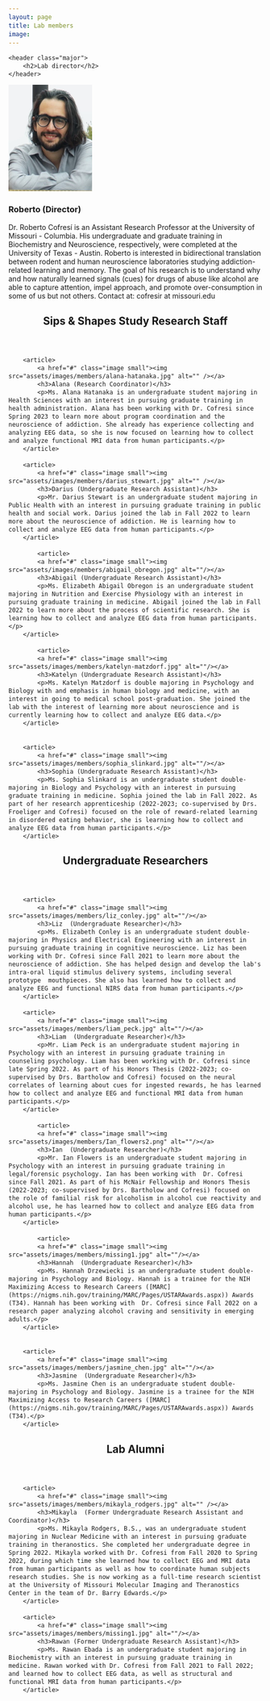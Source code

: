 ```yaml
---
layout: page
title: Lab members
image: 
---
```

<section>

	<header class="major">
		<h2>Lab director</h2>
	</header>
	
	
<div>
			<a href="#" class="image small"><img src="assets/images/members/roberto_cofresi.png" alt="" /></a>
			<h3>Roberto (Director)</h3>
			<p>Dr. Roberto Cofresí is an Assistant Research Professor at the University of Missouri - Columbia. His undergraduate and graduate training in Biochemistry and Neuroscience, respectively, were completed at the University of Texas - Austin. Roberto is interested in  bidirectional translation between rodent and human neuroscience laboratories studying addiction-related learning and memory. The goal of his research is to understand why and how naturally learned signals (cues) for drugs of abuse like alcohol are able to capture attention, impel approach, and promote over-consumption in some of us but not others. Contact at: cofresir at missouri.edu</p>
		
</div>
</section>
		
		
		
		
<section>
	<header class="major">
		<h2>Sips & Shapes Study Research Staff </h2>
	</header>
	
<div class="posts">

		<article>
			<a href="#" class="image small"><img src="assets/images/members/alana-hatanaka.jpg" alt="" /></a>
			<h3>Alana (Research Coordinator)</h3>
			<p>Ms. Alana Hatanaka is an undergraduate student majoring in Health Sciences with an interest in pursuing graduate training in health administration. Alana has been working with Dr. Cofresi since Spring 2023 to learn more about program coordination and the neuroscience of addiction. She already has experience collecting and analyzing EEG data, so she is now focused on learning how to collect and analyze functional MRI data from human participants.</p>
		</article>
		
		<article>
			<a href="#" class="image small"><img src="assets/images/members/darius_stewart.jpg" alt="" /></a>
			<h3>Darius (Undergraduate Research Assistant)</h3>
			<p>Mr. Darius Stewart is an undergraduate student majoring in Public Health with an interest in pursuing graduate training in public health and social work. Darius joined the lab in Fall 2022 to learn more about the neuroscience of addiction. He is learning how to collect and analyze EEG data from human participants.</p>
		</article>
		
			<article>
			<a href="#" class="image small"><img src="assets/images/members/abigail_obregon.jpg" alt=""/></a>
			<h3>Abigail (Undergraduate Research Assistant)</h3>
			<p>Ms. Elizabeth Abigail Obregon is an undergraduate student majoring in Nutrition and Exercise Physiology with an interest in pursuing graduate training in medicine. Abigail joined the lab in Fall 2022 to learn more about the process of scientific research. She is learning how to collect and analyze EEG data from human participants.</p>
		</article>
		
			<article>
			<a href="#" class="image small"><img src="assets/images/members/katelyn-matzdorf.jpg" alt=""/></a>
			<h3>Katelyn (Undergraduate Research Assistant)</h3>
			<p>Ms. Katelyn Matzdorf is double majoring in Psychology and Biology with and emphasis in human biology and medicine, with an interest in going to medical school post-graduation. She joined the lab with the interest of learning more about neuroscience and is currently learning how to collect and analyze EEG data.</p>
		</article>
		
		
		<article>
			<a href="#" class="image small"><img src="assets/images/members/sophia_slinkard.jpg" alt=""/></a>
			<h3>Sophia (Undergraduate Research Assistant)</h3>
			<p>Ms. Sophia Slinkard is an undergraduate student double-majoring in Biology and Psychology with an interest in pursuing graduate training in medicine. Sophia joined the lab in Fall 2022. As part of her research apprenticeship (2022-2023; co-supervised by Drs. Froeliger and Cofresi) focused on the role of reward-related learning in disordered eating behavior, she is learning how to collect and analyze EEG data from human participants.</p>
		</article>
		

</div>
</section>





		
<section>
	<header class="major">
		<h2>Undergraduate Researchers </h2>
	</header>
	
<div class="posts">

		<article>
			<a href="#" class="image small"><img src="assets/images/members/liz_conley.jpg" alt=""/></a>
			<h3>Liz  (Undergraduate Researcher)</h3>
			<p>Ms. Elizabeth Conley is an undergraduate student double-majoring in Physics and Electrical Engineering with an interest in pursuing graduate training in cognitive neuroscience. Liz has been working with Dr. Cofresi since Fall 2021 to learn more about the neuroscience of addiction. She has helped design and develop the lab's intra-oral liquid stimulus delivery systems, including several prototype  mouthpieces. She also has learned how to collect and analyze EEG and functional NIRS data from human participants.</p>
		</article>
		
		<article>
			<a href="#" class="image small"><img src="assets/images/members/liam_peck.jpg" alt=""/></a>
			<h3>Liam  (Undergraduate Researcher)</h3>
			<p>Mr. Liam Peck is an undergraduate student majoring in Psychology with an interest in pursuing graduate training in counseling psychology. Liam has been working with Dr. Cofresi since late Spring 2022. As part of his Honors Thesis (2022-2023; co-supervised by Drs. Bartholow and Cofresi) focused on the neural correlates of learning about cues for ingested rewards, he has learned how to collect and analyze EEG and functional MRI data from human participants.</p>
		</article>
		
			<article>
			<a href="#" class="image small"><img src="assets/images/members/Ian_flowers2.png" alt=""/></a>
			<h3>Ian  (Undergraduate Researcher)</h3>
			<p>Mr. Ian Flowers is an undergraduate student majoring in Psychology with an interest in pursuing graduate training in legal/forensic psychology. Ian has been working with  Dr. Cofresi since Fall 2021. As part of his McNair Fellowship and Honors Thesis (2022-2023; co-supervised by Drs. Bartholow and Cofresi) focused on the role of familial risk for alcoholism in alcohol cue reactivity and alcohol use, he has learned how to collect and analyze EEG data from human participants.</p>
		</article>
		
			<article>
			<a href="#" class="image small"><img src="assets/images/members/missing1.jpg" alt=""/></a>
			<h3>Hannah  (Undergraduate Researcher)</h3>
			<p>Ms. Hannah Drzewiecki is an undergraduate student double-majoring in Psychology and Biology. Hannah is a trainee for the NIH Maximizing Access to Research Careers ([MARC](https://nigms.nih.gov/training/MARC/Pages/USTARAwards.aspx)) Awards (T34). Hannah has been working with  Dr. Cofresi since Fall 2022 on a research paper analyzing alcohol craving and sensitivity in emerging adults.</p>
		</article>
		
		
		<article>
			<a href="#" class="image small"><img src="assets/images/members/jasmine_chen.jpg" alt=""/></a>
			<h3>Jasmine  (Undergraduate Researcher)</h3>
			<p>Ms. Jasmine Chen is an undergraduate student double-majoring in Psychology and Biology. Jasmine is a trainee for the NIH Maximizing Access to Research Careers ([MARC](https://nigms.nih.gov/training/MARC/Pages/USTARAwards.aspx)) Awards (T34).</p>
		</article>
		

</div>
</section>




		
<section>
	<header class="major">
		<h2>Lab Alumni </h2>
	</header>
	
<div class="posts">

		<article>
			<a href="#" class="image small"><img src="assets/images/members/mikayla_rodgers.jpg" alt="" /></a>
			<h3>Mikayla  (Former Undergraduate Research Assistant and Coordinator)</h3>
			<p>Ms. Mikayla Rodgers, B.S., was an undergraduate student majoring in Nuclear Medicine with an interest in pursuing graduate training in theranostics. She completed her undergraduate degree in Spring 2022. Mikayla worked with Dr. Cofresi from Fall 2020 to Spring 2022, during which time she learned how to collect EEG and MRI data from human participants as well as how to coordinate human subjects research studies. She is now working as a full-time research scientist at the University of Missouri Molecular Imaging and Theranostics Center in the team of Dr. Barry Edwards.</p>
		</article>
		
		<article>
			<a href="#" class="image small"><img src="assets/images/members/missing1.jpg" alt=""/></a>
			<h3>Rawan (Former Undergraduate Research Assistant)</h3>
			<p>Ms. Rawan Ebada is an undergraduate student majoring in Biochemistry with an interest in pursuing graduate training in medicine. Rawan worked with Dr. Cofresi from Fall 2021 to Fall 2022; and learned how to collect EEG data, as well as structural and functional MRI data from human participants.</p>
		</article>

</div>
</section>


